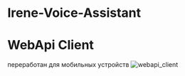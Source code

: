 # Irene-Voice-Assistant

# WebApi Client
переработан для мобильных устройств
<img src="https://user-images.githubusercontent.com/135964005/245449834-9df8ab0a-9b36-41ef-b66d-3c254466420d.jpeg" alt="webapi_client" style="max-width: 150px;">

